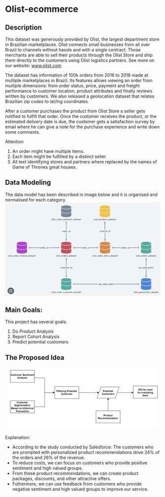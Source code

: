 # Olist-ecommerce

## Description
This dataset was generously provided by Olist, the largest department store in Brazilian marketplaces. Olist connects small businesses from all over Brazil to channels without hassle and with a single contract. Those merchants are able to sell their products through the Olist Store and ship them directly to the customers using Olist logistics partners. See more on our website: www.olist.com

The dataset has information of 100k orders from 2016 to 2018 made at multiple marketplaces in Brazil. Its features allows viewing an order from multiple dimensions: from order status, price, payment and freight performance to customer location, product attributes and finally reviews written by customers. We also released a geolocation dataset that relates Brazilian zip codes to lat/lng coordinates.

After a customer purchases the product from Olist Store a seller gets notified to fulfill that order. Once the customer receives the product, or the estimated delivery date is due, the customer gets a satisfaction survey by email where he can give a note for the purchase experience and write down some comments.

Attention
1. An order might have multiple items.
2. Each item might be fulfilled by a distinct seller.
3. All text identifying stores and partners where replaced by the names of Game of Thrones great houses.


## Data Modeling
The data model has been described in image below and it is organised and normalised for each category.
![Image Alt Text](images/databaseRelationship.png)
## Main Goals:
This project has several goals:
1. Do Product Analysis
2. Report Cohort Analysis
3. Predict potential customers

## The Proposed Idea
![Image Alt Text](images/solution-flow.png)

Explanation:
- According to the study conducted by Salesforce: The customers who are prompted with personalized product recommendations drive 24% of the orders and 26% of the revenue.
- To reduce costs, we can focus on customers who provide positive sentiment and high valued groups.
- From these product recommendations, we can create product packages, discounts, and other attractive offers.
- Futhermore, we can use feedback from customers who provide negative sentiment and high valued groups to improve our service.
